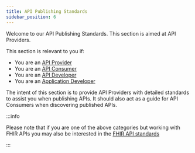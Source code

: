 ```yaml
---
title: API Publishing Standards
sidebar_position: 6
---
```


Welcome to our API Publishing Standards. This section is aimed at API Providers.

This section is relevant to you if:

- You are an [API Provider](/api-concepts/ComponentDefinitions#api-provider)
- You are an [API Consumer](/api-concepts/ComponentDefinitions#api-consumer)
- You are an [API Developer](/api-concepts/ComponentDefinitions#api-developers)
- You are an [Application Developer](/api-concepts/ComponentDefinitions#application-developers)

The intent of this section is to provide API Providers with detailed standards to assist you when publishing APIs. It should also act as a guide for API Consumers when discovering published APIs.

:::info

Please note that if you are one of the above categories but working with FHIR APIs you may also be interested in the [FHIR API standards](/fhir-api-standard)

:::